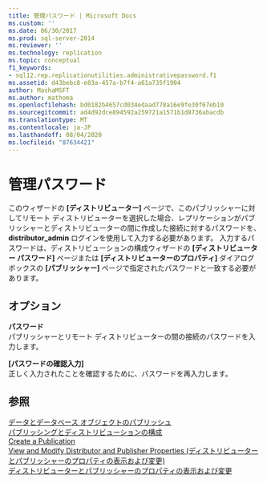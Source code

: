 ```yaml
---
title: 管理パスワード | Microsoft Docs
ms.custom: ''
ms.date: 06/30/2017
ms.prod: sql-server-2014
ms.reviewer: ''
ms.technology: replication
ms.topic: conceptual
f1_keywords:
- sql12.rep.replicationutilities.administrativepassword.f1
ms.assetid: d43bebc8-e83a-457a-b7f4-a61a735f1904
author: MashaMSFT
ms.author: mathoma
ms.openlocfilehash: bd0182b4657cd034edaad778a16e9fe30f67eb10
ms.sourcegitcommit: ad4d92dce894592a259721a1571b1d8736abacdb
ms.translationtype: MT
ms.contentlocale: ja-JP
ms.lasthandoff: 08/04/2020
ms.locfileid: "87634421"
---
```

# <a name="administrative-password"></a>管理パスワード
  このウィザードの **[ディストリビューター]** ページで、このパブリッシャーに対してリモート ディストリビューターを選択した場合、レプリケーションがパブリッシャーとディストリビューターの間に作成した接続に対するパスワードを、 **distributor_admin** ログインを使用して入力する必要があります。 入力するパスワードは、ディストリビューションの構成ウィザードの **[ディストリビューター パスワード]** ページまたは **[ディストリビューターのプロパティ]** ダイアログ ボックスの **[パブリッシャー]** ページで指定されたパスワードと一致する必要があります。  
  
## <a name="options"></a>オプション  
 **パスワード**  
 パブリッシャーとリモート ディストリビューターの間の接続のパスワードを入力します。  
  
 **[パスワードの確認入力]**  
 正しく入力されたことを確認するために、パスワードを再入力します。  
  
## <a name="see-also"></a>参照  
 [データとデータベース オブジェクトのパブリッシュ](publish/publish-data-and-database-objects.md)   
 [パブリッシングとディストリビューションの構成](configure-publishing-and-distribution.md)   
 [Create a Publication](publish/create-a-publication.md)   
 [View and Modify Distributor and Publisher Properties (ディストリビューターとパブリッシャーのプロパティの表示および変更)](view-and-modify-distributor-and-publisher-properties.md)   
 [ディストリビューターとパブリッシャーのプロパティの表示および変更](view-and-modify-distributor-and-publisher-properties.md)  
  
  
